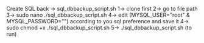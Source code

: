 Create SQL back -> sql_dbbackup_script.sh
  1-> clone first 
  2-> go to file path 
  3-> sudo nano ./sql_dbbackup_script.sh
  4-> edit (MYSQL_USER="root" & MYSQL_PASSWORD="") according to you sql preference and save it
  4-> sudo chmod +x  ./sql_dbbackup_script.sh
  5-> ./sql_dbbackup_script.sh   (to run)


